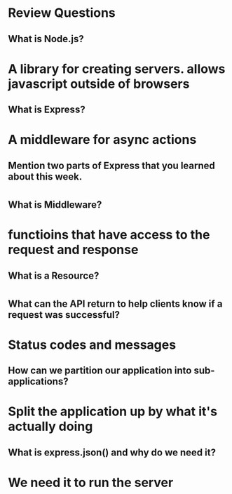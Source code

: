 # Review Questions

## What is Node.js?
# A library for creating servers. allows javascript outside of browsers
## What is Express?
# A middleware for async actions
## Mention two parts of Express that you learned about this week.
#
## What is Middleware?
# functioins that have access to the request and response
## What is a Resource?
#
## What can the API return to help clients know if a request was successful?
# Status codes and messages
## How can we partition our application into sub-applications?
# Split the application up by what it's actually doing 
## What is express.json() and why do we need it?
# We need it to run the server
